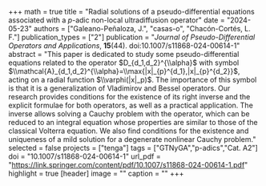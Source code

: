 +++
math = true
title = "Radial solutions of a pseudo-differential equations associated with a $p$-adic non-local ultradiffusion operator"
date = "2024-05-23"
authors = ["Galeano-Peñaloza, J.", "casas-o", "Chacón-Cortés, L. F."]
publication_types = ["2"]
publication = "*Journal of Pseudo-Differential Operators and Applications*, **15**(44). doi:10.1007/s11868-024-00614-1"
abstract = "This paper is dedicated to study some pseudo-differential equations related to the operator $D_{d_1,d_2}^{\\alpha}$ with symbol $\\mathcal{A}_{d_1,d_2}^{\\alpha}=\\max{|x|_{p}^{d_1},|x|_{p}^{d_2}}$, acting on a radial function $\\varphi(|x|_p)$. The importance of this symbol is that it is a generalization of Vladimirov and Bessel operators. Our research provides conditions for the existence of its right inverse and the explicit formulae for both operators, as well as a practical application. The inverse allows solving a Cauchy problem with the operator, which can be reduced to an integral equation whose properties are similar to those of the classical Volterra equation. We also find conditions for the existence and uniqueness of a mild solution for a degenerate nonlinear Cauchy problem."
selected = false
projects = ["tenga"]
tags = ["GTNyGA","p-adics","Cat. A2"]
doi = "10.1007/s11868-024-00614-1"
url_pdf = "https://link.springer.com/content/pdf/10.1007/s11868-024-00614-1.pdf"
highlight = true
[header]
image = ""
caption = ""
+++
